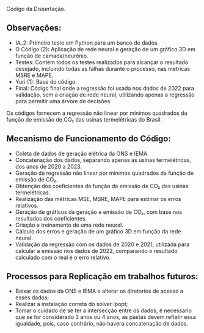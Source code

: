 Código da Dissertação.

Observações:
-
- IA_2: Primeiro teste em Python para um banco de dados.
- O Código (2): Aplicação de rede neural e geração de um gráfico 3D em função de camada/neurônio.
- Testes: Contém todos os testes realizados para alcançar o resultado desejado, incluindo todas as falhas durante o processo, nas metricas MSRE e MAPE.
- Yuri (1): Base do código.
- Final: Código final onde a regressão foi usada nos dados de 2022 para validação, sem a criação de rede neural, utilizando apenas a regressão para permitir uma árvore de decisões.

Os códigos fornecem a regressão não linear por mínimos quadrados da função de emissão de CO₂ das usinas termelétricas do Brasil.

Mecanismo de Funcionamento do Código: 
-
   - Coleta de dados de geração elétrica da ONS e IEMA.
   - Concatenação dos dados, separando apenas as usinas termelétricas, dos anos de 2020 a 2023.
   - Geração da regressão não linear por mínimos quadrados da função de emissão de CO₂.
   - Obtenção dos coeficientes da função de emissão de CO₂ das usinas termelétricas.
   - Realização das métricas MSE, MSRE, MAPE para estimar os erros relativos.
   - Geração de gráficos da geração e emissão de CO₂, com base nos resultados dos coeficientes.
   - Criação e treinamento de uma rede neural.
   - Cálculo dos erros e geração de um gráfico 3D em função da rede neural.
   - Validação da regressão com os dados de 2020 e 2021, utilizada para calcular a emissão nos dados de 2022, comparando o resultado calculado com o real e o erro relativo.

Processos para Replicação em trabalhos futuros:
-
- Baixar os dados da ONS e IEMA e alterar os diretorios de acesso a esses dados;
- Realizar a instalação correta do solver Ipopt;
- Tomar o cuidado de se ter a intersecção entre os dados, é necessario que se for considerado 3 anos ou 4 anos, as pastas devem refletir essa igualdade, pois, caso contrário, não havera concatenação de dados.
